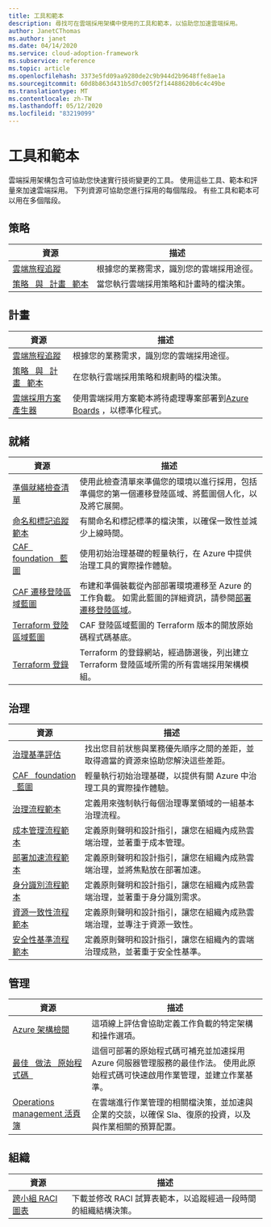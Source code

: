 ```yaml
---
title: 工具和範本
description: 尋找可在雲端採用架構中使用的工具和範本，以協助您加速雲端採用。
author: JanetCThomas
ms.author: janet
ms.date: 04/14/2020
ms.service: cloud-adoption-framework
ms.subservice: reference
ms.topic: article
ms.openlocfilehash: 3373e5fd09aa9280de2c9b944d2b9648ffe8ae1a
ms.sourcegitcommit: 60d8b863d431b5d7c005f2f14488620b6c4c49be
ms.translationtype: MT
ms.contentlocale: zh-TW
ms.lasthandoff: 05/12/2020
ms.locfileid: "83219099"
---
```

<!-- docsTest:ignore Microsoft-Cloud-Adoption-Framework-Strategy-and-Plan-Template -->

<!-- cSpell:ignore Terraform's -->

# <a name="tools-and-templates"></a>工具和範本

雲端採用架構包含可協助您快速實行技術變更的工具。 使用這些工具、範本和評量來加速雲端採用。 下列資源可協助您進行採用的每個階段。 有些工具和範本可以用在多個階段。

## <a name="strategy"></a>策略

| 資源 | 描述 |
|----------|-------------|
| [雲端旅程追蹤](https://docs.microsoft.com/assessments/?mode=pre-assessment&id=cloud-journey-tracker) | 根據您的業務需求，識別您的雲端採用途徑。 |
| [策略 &nbsp; 與 &nbsp; 計畫 &nbsp; 範本](https://archcenter.blob.core.windows.net/cdn/fusion/readiness/Microsoft-Cloud-Adoption-Framework-Strategy-and-Plan-Template.docx) | 當您執行雲端採用策略和計畫時的檔決策。 |

## <a name="plan"></a>計畫

| 資源 | 描述 |
|----------|-------------|
| [雲端旅程追蹤](https://docs.microsoft.com/assessments/?mode=pre-assessment&id=cloud-journey-tracker) | 根據您的業務需求，識別您的雲端採用途徑。 |
| [策略 &nbsp; 與 &nbsp; 計畫 &nbsp; 範本](https://archcenter.blob.core.windows.net/cdn/fusion/readiness/Microsoft-Cloud-Adoption-Framework-Strategy-and-Plan-Template.docx) | 在您執行雲端採用策略和規劃時的檔決策。 |
| [雲端採用方案產生器](../plan/template.md) | 使用雲端採用方案範本將待處理專案部署到[Azure Boards](https://docs.microsoft.com/azure/devops/boards/get-started/what-is-azure-boards) ，以標準化程式。 |

## <a name="ready"></a>就緒

| 資源 | 描述 |
|----------|-------------|
| [準備就緒檢查清單](https://raw.githubusercontent.com/microsoft/CloudAdoptionFramework/master/ready/readiness-checklist.docx) | 使用此檢查清單來準備您的環境以進行採用，包括準備您的第一個遷移登陸區域、將藍圖個人化，以及將它展開。 |
| [命名和標記追蹤範本](https://archcenter.blob.core.windows.net/cdn/fusion/readiness/CAF%20Readiness%20Naming%20and%20Tagging%20tracking%20template.xlsx) | 有關命名和標記標準的檔決策，以確保一致性並減少上線時間。 |
| [CAF &nbsp; foundation &nbsp; 藍圖](https://github.com/microsoft/CloudAdoptionFramework/tree/master/ready/migration-landing-zone-governance) | 使用初始治理基礎的輕量執行，在 Azure 中提供治理工具的實際操作體驗。 |
| [CAF 遷移登陸區域藍圖](https://github.com/microsoft/CloudAdoptionFramework/tree/master/ready/migration-landing-zone) | 布建和準備裝載從內部部署環境遷移至 Azure 的工作負載。 如需此藍圖的詳細資訊，請參閱[部署遷移登陸區域](../ready/landing-zone/migrate-landing-zone.md)。 |
| [Terraform 登陸區域藍圖](../ready/landing-zone/terraform-landing-zone.md) | CAF 登陸區域藍圖的 Terraform 版本的開放原始碼程式碼基底。 |
| [Terraform 登錄](https://registry.terraform.io/search?q=aztfmod) | Terraform 的登錄網站，經過篩選後，列出建立 Terraform 登陸區域所需的所有雲端採用架構模組。 |

## <a name="govern"></a>治理

| 資源 | 描述 |
|----------|-------------|
| [治理基準評估](https://cafbaseline.com) | 找出您目前狀態與業務優先順序之間的差距，並取得適當的資源來協助您解決這些差距。 |
| [CAF &nbsp; foundation &nbsp; 藍圖](https://github.com/microsoft/CloudAdoptionFramework/tree/master/ready/migration-landing-zone-governance) | 輕量執行初始治理基礎，以提供有關 Azure 中治理工具的實際操作體驗。 |
| [治理流程範本](https://archcenter.blob.core.windows.net/cdn/fusion/governance/Governance%20Discipline%20Template.docx) | 定義用來強制執行每個治理專業領域的一組基本治理流程。 |
| [成本管理流程範本](https://archcenter.blob.core.windows.net/cdn/fusion/governance/Cost%20Management%20Discipline%20Template.docx) | 定義原則聲明和設計指引，讓您在組織內成熟雲端治理，並著重于成本管理。 |
| [部署加速流程範本](https://archcenter.blob.core.windows.net/cdn/fusion/governance/Deployment%20Acceleration%20Discipline%20Template.docx) | 定義原則聲明和設計指引，讓您在組織內成熟雲端治理，並將焦點放在部署加速。 |
| [身分識別流程範本](https://archcenter.blob.core.windows.net/cdn/fusion/governance/identity%20baseline%20discipline%20template.docx) | 定義原則聲明和設計指引，讓您在組織內成熟雲端治理，並著重于身分識別需求。 |
| [資源一致性流程範本](https://archcenter.blob.core.windows.net/cdn/fusion/governance/Resource%20Consistency%20Discipline%20Template.docx) | 定義原則聲明和設計指引，讓您在組織內成熟雲端治理，並專注于資源一致性。 |
| [安全性基準流程範本](https://archcenter.blob.core.windows.net/cdn/fusion/governance/Security%20Baseline%20Discipline%20Template.docx) | 定義原則聲明和設計指引，讓您在組織內的雲端治理成熟，並著重于安全性基準。 |

## <a name="manage"></a>管理

| 資源 | 描述 |
|----------|-------------|
| [Azure 架構檢閱](https://docs.microsoft.com/assessments/?id=azure-architecture-review) | 這項線上評估會協助定義工作負載的特定架構和操作選項。 |
| [最佳 &nbsp; 做法 &nbsp; 原始程式碼 &nbsp;](https://github.com/microsoft/CloudAdoptionFramework/tree/master/manage/automation-best-practices) | 這個可部署的原始程式碼可補充並加速採用 Azure 伺服器管理服務的最佳作法。 使用此原始程式碼可快速啟用作業管理，並建立作業基準。 |
| [Operations management 活頁簿](https://raw.githubusercontent.com/microsoft/CloudAdoptionFramework/master/manage/opsmanagementworkbook.xlsx) | 在雲端進行作業管理的相關檔決策，並加速與企業的交談，以確保 Sla、復原的投資，以及與作業相關的預算配置。 |

## <a name="organize"></a>組織

| 資源 | 描述 |
|----------|-------------|
| [跨小組 RACI 圖表](https://archcenter.blob.core.windows.net/cdn/fusion/management/raci-template.xlsx) | 下載並修改 RACI 試算表範本，以追蹤經過一段時間的組織結構決策。 |

